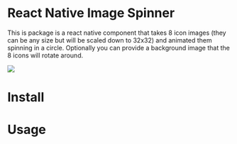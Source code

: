 # React Native Image Spinner

This is package is a react native component that takes 8 icon images (they can be any size but will be scaled down to 32x32) and animated them spinning in a circle. Optionally you can provide a background image that the 8 icons will rotate around.

![](https://media.giphy.com/media/l2SqdYKF6sPGZ3vhK/giphy.gif)


# Install

# Usage
